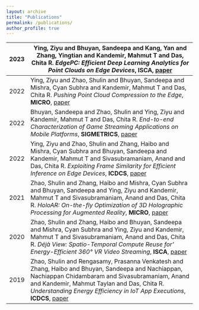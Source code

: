 ```yaml
---
layout: archive
title: "Publications"
permalink: /publications/
author_profile: true
---
```


<script type="text/javascript" src="https://d1bxh8uas1mnw7.cloudfront.net/assets/embed.js"></script>


|2023| Ying, Ziyu and Bhuyan, Sandeepa and Kang, Yan and Zhang, Yingtian and Kandemir, Mahmut T and Das, Chita R. *EdgePC: Efficient Deep Learning Analytics for Point Clouds on Edge Devices*, **ISCA**, [paper](https://dl.acm.org/doi/10.1145/3579371.3589113)|
|-|-|
|2022| Ying, Ziyu and Zhao, Shulin and Bhuyan, Sandeepa and Mishra, Cyan Subhra and Kandemir, Mahmut T and Das, Chita R. *Pushing Point Cloud Compression to the Edge*, **MICRO**, [paper](https://ieeexplore.ieee.org/document/9923794)|
|2022| Bhuyan, Sandeepa and Zhao, Shulin and Ying, Ziyu and Kandemir, Mahmut T and Das, Chita R. *End-to-end Characterization of Game Streaming Applications on Mobile Platforms*, **SIGMETRICS**, [paper](https://dl.acm.org/doi/10.1145/3508030)|
|2022| Ying, Ziyu and Zhao, Shulin and Zhang, Haibo and Mishra, Cyan Subhra and Bhuyan, Sandeepa and Kandemir, Mahmut T and Sivasubramaniam, Anand and Das, Chita R. *Exploiting Frame Similarity for Efficient Inference on Edge Devices*, **ICDCS**, [paper](https://ieeexplore.ieee.org/document/9912209)|
|2021| Zhao, Shulin and Zhang, Haibo and Mishra, Cyan Subhra and Bhuyan, Sandeepa and Ying, Ziyu and Kandemir, Mahmut T and Sivasubramaniam, Anand and Das, Chita R. *HoloAR: On-the-fly Optimization of 3D Holographic Processing for Augmented Reality*, **MICRO**, [paper](https://dl.acm.org/doi/10.1145/3466752.3480056)|
|2020| Zhao, Shulin and Zhang, Haibo and Bhuyan, Sandeepa and Mishra, Cyan Subhra and Ying, Ziyu and Kandemir, Mahmut T and Sivasubramaniam, Anand and Das, Chita R. *Déjà View: Spatio-Temporal Compute Reuse for' Energy-Efficient 360° VR Video Streaming*, **ISCA**, [paper](https://ieeexplore.ieee.org/document/9138937)|
|2019| Zhao, Shulin and Rengasamy, Prasanna Venkatesh and Zhang, Haibo and Bhuyan, Sandeepa and Nachiappan, Nachiappan Chidambaram and Sivasubramaniam, Anand and Kandemir, Mahmut Taylan and Das, Chita R. *Understanding Energy Efficiency in IoT App Executions*, **ICDCS**, [paper](https://ieeexplore.ieee.org/document/8885095)|



